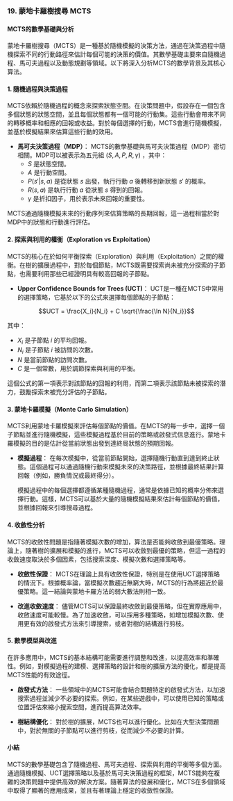 ### 19. **蒙地卡羅樹搜尋 MCTS**

#### MCTS的數學基礎與分析

蒙地卡羅樹搜尋（MCTS）是一種基於隨機模擬的決策方法，通過在決策過程中隨機探索不同的行動路徑來估計每個可能的決策的價值。其數學基礎主要來自隨機過程、馬可夫過程以及動態規劃等領域。以下將深入分析MCTS的數學背景及其核心算法。

#### 1. **隨機過程與決策過程**

MCTS依賴於隨機過程的概念來探索狀態空間。在決策問題中，假設存在一個包含多個狀態的狀態空間，並且每個狀態都有一個可能的行動集。這些行動會帶來不同的轉移概率和相應的回報或收益。對於每個選擇的行動，MCTS會進行隨機模擬，並基於模擬結果來估算這些行動的效用。

- **馬可夫決策過程（MDP）**：
  MCTS的數學基礎與馬可夫決策過程（MDP）密切相關。MDP可以被表示為五元組  $`(S, A, P, R, \gamma)`$ ，其中：
  -  $`S`$  是狀態空間。
  -  $`A`$  是行動空間。
  -  $`P(s'|s, a)`$  是從狀態  $`s`$  出發，執行行動  $`a`$  後轉移到新狀態  $`s'`$  的概率。
  -  $`R(s, a)`$  是執行行動  $`a`$  從狀態  $`s`$  得到的回報。
  -  $`\gamma`$  是折扣因子，用於表示未來回報的重要性。

MCTS通過隨機模擬未來的行動序列來估算策略的長期回報，這一過程相當於對MDP中的狀態和行動進行評估。

#### 2. **探索與利用的權衡（Exploration vs Exploitation）**

MCTS的核心在於如何平衡探索（Exploration）與利用（Exploitation）之間的權衡。在樹的擴展過程中，對於每個節點，MCTS既需要探索尚未被充分探索的子節點，也需要利用那些已經證明具有較高回報的子節點。

- **Upper Confidence Bounds for Trees (UCT)**：
  UCT是一種在MCTS中常用的選擇策略，它基於以下的公式來選擇每個節點的子節點：
  
```math
UCT = \frac{X_i}{N_i} + C \sqrt{\frac{\ln N}{N_i}}
```

  其中：
  -  $`X_i`$  是子節點  $`i`$  的平均回報。
  -  $`N_i`$  是子節點  $`i`$  被訪問的次數。
  -  $`N`$  是當前節點的訪問次數。
  -  $`C`$  是一個常數，用於調節探索與利用的平衡。
  
  這個公式的第一項表示對該節點的回報的利用，而第二項表示該節點未被探索的潛力，鼓勵探索未被充分評估的子節點。

#### 3. **蒙地卡羅模擬（Monte Carlo Simulation）**

MCTS利用蒙地卡羅模擬來評估每個節點的價值。在MCTS的每一步中，選擇一個子節點並進行隨機模擬，這些模擬過程基於目前的策略或啟發式信息進行。蒙地卡羅模擬的目的是估計從當前狀態出發到達終局狀態的預期回報。

- **模擬過程**：
  在每次模擬中，從當前節點開始，選擇隨機行動直到達到終止狀態。這個過程可以通過隨機行動來模擬未來的決策路徑，並根據最終結果計算回報（例如，勝負情況或最終得分）。

  模擬過程中的每個選擇都遵循某種隨機過程，通常是依據已知的概率分佈來選擇行動。這樣，MCTS可以基於大量的隨機模擬結果來估計每個節點的價值，並根據回報來引導搜尋過程。

#### 4. **收斂性分析**

MCTS的收斂性問題是指隨著模擬次數的增加，算法是否能夠收斂到最優策略。理論上，隨著樹的擴展和模擬的進行，MCTS可以收斂到最優的策略，但這一過程的收斂速度取決於多個因素，包括搜索深度、模擬次數和選擇策略等。

- **收斂性保證**：
  MCTS在理論上具有收斂性保證，特別是在使用UCT選擇策略的情況下。根據概率論，當模擬次數趨近無窮大時，MCTS的行為將趨近於最優策略。這一結論與蒙地卡羅方法的弱大數法則相一致。

- **改進收斂速度**：
  儘管MCTS可以保證最終收斂到最優策略，但在實際應用中，收斂速度可能較慢。為了加速收斂，可以採用多種策略，如增加模擬次數、使用更有效的啟發式方法來引導搜索，或者對樹的結構進行剪枝。

#### 5. **數學模型與改進**

在許多應用中，MCTS的基本結構可能需要進行調整和改進，以提高效率和準確性。例如，對模擬過程的建模、選擇策略的設計和樹的擴展方法的優化，都是提高MCTS性能的有效途徑。

- **啟發式方法**：
  一些領域中的MCTS可能會結合問題特定的啟發式方法，以加速搜索過程並減少不必要的探索。例如，在某些遊戲中，可以使用已知的策略或位置評估來縮小搜索空間，進而提高算法效率。

- **樹結構優化**：
  對於樹的擴展，MCTS也可以進行優化。比如在大型決策問題中，對於無關的子節點可以進行剪枝，從而減少不必要的計算。

#### 小結

MCTS的數學基礎包含了隨機過程、馬可夫過程、探索與利用的平衡等多個方面。通過隨機模擬、UCT選擇策略以及基於馬可夫決策過程的框架，MCTS能夠在複雜的決策問題中提供高效的解決方案。隨著算法的發展和優化，MCTS在多個領域中取得了顯著的應用成果，並且有著理論上穩定的收斂性保證。